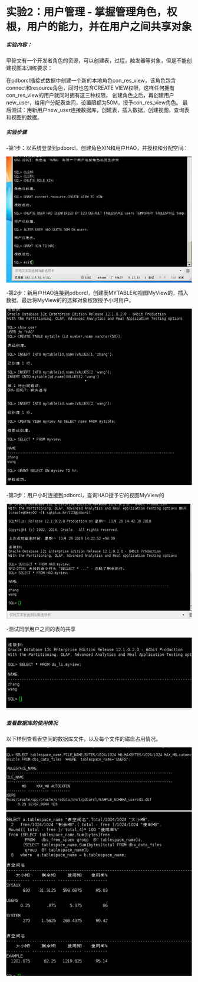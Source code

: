 # 实验2：用户管理 - 掌握管理角色，权根，用户的能力，并在用户之间共享对象
##### 实验内容：
甲骨文有一个开发者角色的资源，可以创建表，过程，触发器等对象，但是不能创建视图本训练要求：

在pdborcl插接式数据中创建一个新的本地角色con_res_view，该角色包含connect和resource角色，同时也包含CREATE VIEW权限，这样任何拥有con_res_view的用户就同时拥有这三种权限。
创建角色之后，再创建用户new_user，给用户分配表空间，设置限额为50M，授予con_res_view角色。
最后测试：用新用户new_user连接数据库，创建表，插入数据，创建视图，查询表和视图的数据。

#####  实验步骤
-第1步：以系统登录到pdborcl，创建角色XIN和用户HAO，并授权和分配空间：

![image1](https://github.com/timexin/Oracle/blob/master/test2/6.jpg)

-第2步：新用户HAO连接到pdborcl，创建表MYTABLE和视图MyView的，插入数据，最后将MyView的的选择对象权限授予小时用户。

![image1](https://github.com/timexin/Oracle/blob/master/test2/7.png)

-第3步：用户小时连接到pdborcl，查询HAO授予它的视图MyView的

![image1](https://github.com/timexin/Oracle/blob/master/test2/8.png)

-测试同学用户之间的表的共享

![image1](https://github.com/timexin/Oracle/blob/master/test2/9.png)

##### 查看数据库的使用情况

以下样例查看表空间的数据库文件，以及每个文件的磁盘占用情况。

![image1](https://github.com/timexin/Oracle/blob/master/test2/10.png)
![image1](https://github.com/timexin/Oracle/blob/master/test2/11.png)